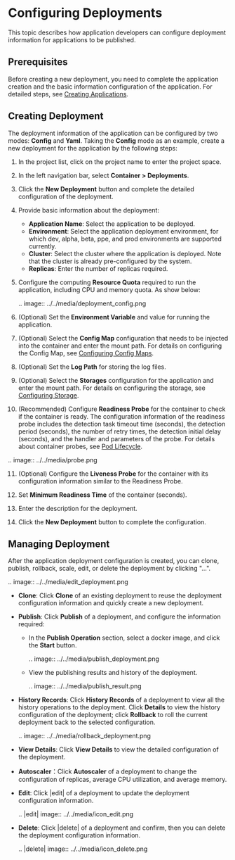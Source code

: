 # Configuring Deployments

This topic describes how application developers can configure deployment information for applications to be published.

## Prerequisites

Before creating a new deployment, you need to complete the application creation and the basic information configuration of the application. For detailed steps, see [Creating Applications](../admin/managing_app#newapp).

## Creating Deployment

The deployment information of the application can be configured by two modes: **Config** and **Yaml**. Taking the **Config** mode as an example, create a new deployment for the application by the following steps:

1. In the project list, click on the project name to enter the project space.

2. In the left navigation bar, select **Container > Deployments**.

3. Click the **New Deployment** button and complete the detailed configuration of the deployment.

4. Provide basic information about the deployment:

   - **Application Name**: Select the application to be deployed.
   - **Environment**: Select the application deployment environment, for which dev, alpha, beta, ppe, and prod environments are supported currently.
   - **Cluster**: Select the cluster where the application is deployed. Note that the cluster is already pre-configured by the system.
   - **Replicas**: Enter the number of replicas required.

5. Configure the computing **Resource Quota** required to run the application, including CPU and memory quota. As show below:

   .. image:: ../../media/deployment_config.png

6. (Optional) Set the **Environment Variable** and value for running the application.

7. (Optional) Select the **Config Map** configuration that needs to be injected into the container and enter the mount path. For details on configuring the Config Map, see [Configuring Config Maps](configuring_configmap_secret).

8. (Optional) Set the **Log Path** for storing the log files.

9. (Optional) Select the **Storages** configuration for the application and enter the mount path. For details on configuring the storage, see [Configuring Storage](configuring_storage).

10. (Recommended) Configure **Readiness Probe** for the container to check if the container is ready. The configuration information of the readiness probe includes the detection task timeout time (seconds), the detection period (seconds), the number of retry times, the detection initial delay (seconds), and the handler and parameters of the probe. For details about container probes, see [Pod Lifecycle](https://kubernetes.io/docs/concepts/workloads/pods/pod-lifecycle/#container-probes).

  .. image:: ../../media/probe.png

11. (Optional) Configure the **Liveness Probe** for the container with its configuration information similar to the Readiness Probe.

12. Set **Minimum Readiness Time** of the container (seconds).

13. Enter the description for the deployment.

14. Click the **New Deployment** button to complete the configuration.

## Managing Deployment

After the application deployment configuration is created, you can clone, publish, rollback, scale, edit, or delete the deployment by clicking "...".

.. image:: ../../media/edit_deployment.png

- **Clone**: Click **Clone** of an existing deployment to reuse the deployment configuration information and quickly create a new deployment.

- **Publish**: Click **Publish** of a deployment, and configure the information required:

   - In the **Publish Operation** section, select a docker image, and click the **Start** button.

     .. image:: ../../media/publish_deployment.png

   - View the publishing results and history of the deployment.

     .. image:: ../../media/publish_result.png

- **History Records**: Click **History Records** of a deployment to view all the history operations to the deployment. Click **Details** to view the history configuration of the deployment; click **Rollback** to roll the current deployment back to the selected configuration.

   .. image:: ../../media/rollback_deployment.png

- **View Details**: Click **View Details** to view the detailed configuration of the deployment.

- **Autoscaler**：Click **Autoscaler** of a deployment to change the configuration of replicas, average CPU utilization, and average memory.


- **Edit**: Click |edit| of a deployment to update the deployment configuration information.

  .. |edit| image:: ../../media/icon_edit.png

- **Delete**: Click |delete| of a deployment and confirm, then you can delete the deployment configuration information.

  .. |delete| image:: ../../media/icon_delete.png


<!--end-->
